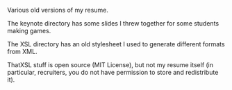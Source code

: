 
Various old versions of my resume.

The keynote directory has some slides I threw together for some students making games.

The XSL directory has an old stylesheet I used to generate different formats from 
XML.

ThatXSL stuff is open source (MIT License), but not my resume itself (in particular, recruiters, you do not have permission to store and redistribute it).

